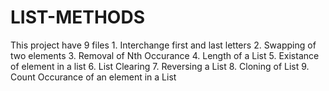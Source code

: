 # LIST-METHODS
This project have 9 files 1. Interchange first and last letters 2. Swapping of two elements 3. Removal of Nth Occurance 4. Length of a List 5. Existance of element in a list 6. List Clearing 7. Reversing a List 8. Cloning of List 9. Count Occurance of an element in a List
